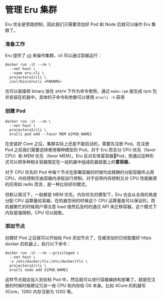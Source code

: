 # 管理 Eru 集群

Eru 完全是旁路控制，因此我们只需要添加好 Pod 和 Node 后就可以操作 Eru 集群了。

### 准备工作

Eru 提供了 [cli](https://github.com/projecteru2/cli) 来操作集群。cli 可以通过容器运行：

```
docker run -it --rm \
  --net host \
  --name eru-cli \
  projecteru2/cli \
  /usr/bin/erucli <PARAMS>
```

也可以直接把 binary 放在 ```$PATH``` 下作为命令使用，通过 ```make-rpm``` 能生成 rpm 包并安装在机器中。具体的子命令和参数可以使用 ```erucli -h``` 获得

### 创建 Pod

```
docker run -it --rm \
  --net host \
  projecteru2/cli \
  erucli pod add --favor MEM ${POD_NAME}
```

在安装好 Core 之后，集群实际上还是不能启动的，需要先注册 Pod。在注册 Pod 之前我们需要选择使用哪种模型的 Pod，对于 Eru 而言分 CPU 优先（favor CPU）和 MEM 优先（favor MEM）。Eru 反对实体富容器Pod，但通过这种形式可以把多种相关容器限定在一组机器中组成机器层面上的**富容器**。

对于 CPU 优先的 Pod 中每个节点在部署容器的时候均会精确的分配容器所占用 CPU，内存控制交由容器内进程自行控制。对于自带内存控制又对 CPU 性能敏感的应用如 redis 而言，是一种比较好的模式。

但默认情况下，一般都是 MEM 优先。内存优先的模型下，Eru 也会从全局的角度分配 CPU 运算量给容器，在机器空闲的时候这个 CPU 运算量是可以保证的，而机器繁忙的时候用户得注意 load 值然后及时的通过 API 来迁移容器。这个模式下内存是强限制，CPU 可以超售。

### 添加节点

创建好 Pod 之后就可以开始给 Pod 添加节点了，在被添加的已经配置好 https docker 的机器上，执行以下命令：

```
docker run -it --rm --privileged \
  --net host \
  -v /etc/docker/tls:/etc/docker/tls \
  projecteru2/cli \
  erucli node add ${POD_NAME}
```

这样节点就会加入到目标 Pod 中，然后就可以进行容器编排和部署了。就是在注册的时候时候建议冗余一些 CPU 和内存给 OS 本身。比如 4Core 的机器写 3Core，128G 内存注册为 120G 等。
